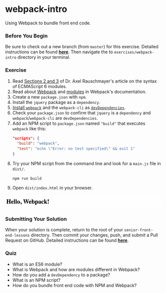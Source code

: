 # webpack-intro

Using Webpack to bundle front end code.

### Before You Begin

Be sure to check out a new branch (from `master`) for this exercise. Detailed instructions can be found [**here**](../../guides/before-each-exercise.md). Then navigate the to `exercises/webpack-intro` directory in your terminal.

### Exercise

1. Read [Sections 2 and 3](http://2ality.com/2014/09/es6-modules-final.html#ecmascript-6-modules) of Dr. Axel Rauschmayer's article on the syntax of ECMAScript 6 modules.
2. Read about [Webpack](https://webpack.js.org/concepts/why-webpack/) and [modules](https://webpack.js.org/concepts/modules/) in Webpack's documentation.
3. Create a new `package.json` with `npm`.
4. Install the `jquery` package as a `dependency`.
5. [Install `webpack`](https://webpack.js.org/guides/installation/) and the `webpack-cli` as [`devDependencies`](https://docs.npmjs.com/specifying-dependencies-and-devdependencies-in-a-package-json-file).
6. Check your `package.json` to confirm that `jquery` is a `dependency` and `webpack`/`webpack-cli` are `devDependencies`.
7. Add an NPM script to `package.json` named `"build"` that executes `webpack` like this:
    ```json
    "scripts": {
      "build": "webpack",
      "test": "echo \"Error: no test specified\" && exit 1"
    }
    ```
8. Try your NPM script from the command line and look for a `main.js` file in `dist/`.
    ```shell
    npm run build
    ```
9. Open `dist/index.html` in your browser.

![Webpack Intro Solution](webpack-intro-solution.gif)

### Submitting Your Solution

When your solution is complete, return to the root of your `senior-front-end-lessons` directory. Then commit your changes, push, and submit a Pull Request on GitHub. Detailed instructions can be found [**here**](../../guides/after-each-exercise.md).

### Quiz

- What is an ES6 module?
- What is Webpack and how are modules different in Webpack?
- How do you add a `devDependency` to a package?
- What is an NPM script?
- How do you bundle front end code with NPM and Webpack?
